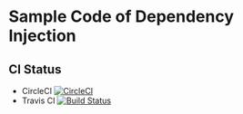 # Sample Code of Dependency Injection

CI Status
---
- CircleCI [![CircleCI](https://circleci.com/gh/meru26/dependency-injection/tree/master.svg?style=svg)](https://circleci.com/gh/meru26/dependency-injection/tree/master)
- Travis CI [![Build Status](https://travis-ci.org/meru26/dependency-injection.svg?branch=master)](https://travis-ci.org/meru26/dependency-injection)
